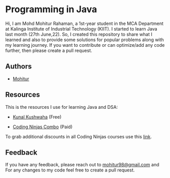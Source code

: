 # Programming in Java

Hi, I am Mohd Mohitur Rahaman, a 1st-year student in the MCA Department at Kalinga Institute of Industrial Technology (KIIT). I started to learn Java last month (27th June,22). So, I created this repository to share what I learned and also to provide some solutions for popular problems along with my learning journey. If you want to contribute or can optimize/add any code further, then please create a pull request.

## Authors

- [Mohitur](https://github.com/mohitur669)

## Resources
This is the resources I use for learning Java and DSA:
- [Kunal Kushwaha](https://www.youtube.com/playlist?list=PL9gnSGHSqcnr_DxHsP7AW9ftq0AtAyYqJ) (Free)

- [Coding Ninjas Combo](https://www.codingninjas.com/courses/java-data-structures-and-algorithms) (Paid)

To grab additional discounts in all Coding Ninjas courses use this [link](https://www.codingninjas.com/?referralCode=UQFSI).


## Feedback

If you have any feedback, please reach out to mohitur98@gmail.com and For any changes to my code feel free to create a pull request.